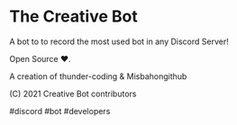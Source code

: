 # The Creative Bot

A bot to to record the most used bot in any Discord Server!

Open Source ♥️.

A creation of thunder-coding & Misbahongithub

(C) 2021 Creative Bot contributors

#discord #bot #developers 
